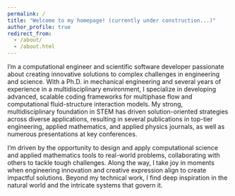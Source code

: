 ```yaml
---
permalink: /
title: "Welcome to my homepage! (currently under construction...)"
author_profile: true
redirect_from: 
  - /about/
  - /about.html
---
```


I’m a computational engineer and scientific software developer passionate about creating innovative solutions to complex challenges in 
engineering and science. With a Ph.D. in mechanical engineering and several years of experience in a multidisciplinary environment, I specialize in developing 
advanced, scalable coding frameworks for multiphase flow and computational fluid-structure interaction models.
My strong, multidisciplinary foundation in STEM has driven solution-oriented strategies across diverse applications, 
resulting in several publications in top-tier engineering, applied mathematics, and applied physics journals, as well as numerous presentations at key conferences.

I’m driven by the opportunity to design and apply computational science and applied mathematics tools to real-world problems, 
collaborating with others to tackle tough challenges. Along the way, I take joy in moments when engineering 
innovation and creative expression align to create impactful solutions. Beyond my technical work, 
I find deep inspiration in the natural world and the intricate systems that govern it. 

 
